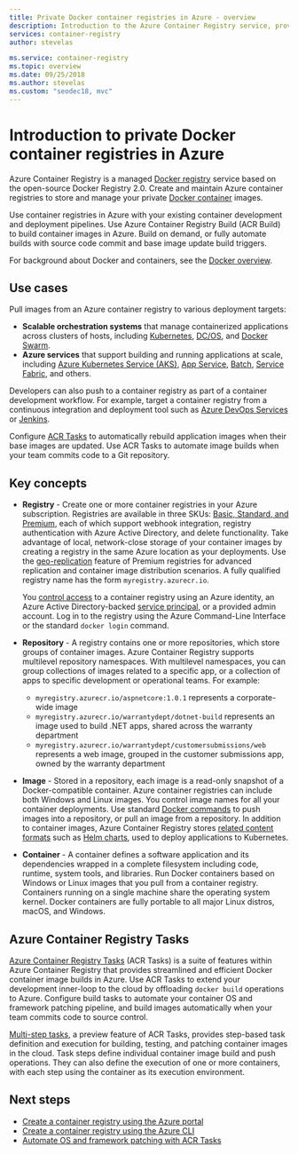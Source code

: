 ```yaml
---
title: Private Docker container registries in Azure - overview
description: Introduction to the Azure Container Registry service, providing cloud-based, managed, private Docker registries.
services: container-registry
author: stevelas

ms.service: container-registry
ms.topic: overview
ms.date: 09/25/2018
ms.author: stevelas
ms.custom: "seodec18, mvc"
---
```

# Introduction to private Docker container registries in Azure

Azure Container Registry is a managed [Docker registry](https://docs.docker.com/registry/) service based on the open-source Docker Registry 2.0. Create and maintain Azure container registries to store and manage your private [Docker container](https://www.docker.com/what-docker) images.

Use container registries in Azure with your existing container development and deployment pipelines. Use Azure Container Registry Build (ACR Build) to build container images in Azure. Build on demand, or fully automate builds with source code commit and base image update build triggers.

For background about Docker and containers, see the [Docker overview](https://docs.docker.com/engine/docker-overview/).

## Use cases

Pull images from an Azure container registry to various deployment targets:

* **Scalable orchestration systems** that manage containerized applications across clusters of hosts, including [Kubernetes](http://kubernetes.io/docs/), [DC/OS](https://docs.mesosphere.com/), and [Docker Swarm](https://docs.docker.com/swarm/).
* **Azure services** that support building and running applications at scale, including [Azure Kubernetes Service (AKS)](../aks/index.yml), [App Service](../app-service/index.yml), [Batch](../batch/index.yml), [Service Fabric](/azure/service-fabric/), and others.

Developers can also push to a container registry as part of a container development workflow. For example, target a container registry from a continuous integration and deployment tool such as [Azure DevOps Services](https://docs.microsoft.com/azure/devops/) or [Jenkins](https://jenkins.io/).

Configure [ACR Tasks](#azure-container-registry-build) to automatically rebuild application images when their base images are updated. Use ACR Tasks to automate image builds when your team commits code to a Git repository.

## Key concepts

* **Registry** - Create one or more container registries in your Azure subscription. Registries are available in three SKUs: [Basic, Standard, and Premium](container-registry-skus.md), each of which support webhook integration, registry authentication with Azure Active Directory, and delete functionality. Take advantage of local, network-close storage of your container images by creating a registry in the same Azure location as your deployments. Use the [geo-replication](container-registry-geo-replication.md) feature of Premium registries for advanced replication and container image distribution scenarios. A fully qualified registry name has the form `myregistry.azurecr.io`.

  You [control access](container-registry-authentication.md) to a container registry using an Azure identity, an Azure Active Directory-backed [service principal](../active-directory/develop/app-objects-and-service-principals.md), or a provided admin account. Log in to the registry using the Azure Command-Line Interface or the standard `docker login` command.

* **Repository** - A registry contains one or more repositories, which store groups of container images. Azure Container Registry supports multilevel repository namespaces. With multilevel namespaces, you can group collections of images related to a specific app, or a collection of apps to specific development or operational teams. For example:

  * `myregistry.azurecr.io/aspnetcore:1.0.1` represents a corporate-wide image
  * `myregistry.azurecr.io/warrantydept/dotnet-build` represents an image used to build .NET apps, shared across the warranty department
  * `myregistry.azurecr.io/warrantydept/customersubmissions/web` represents a web image, grouped in the customer submissions app, owned by the warranty department

* **Image** - Stored in a repository, each image is a read-only snapshot of a Docker-compatible container. Azure container registries can include both Windows and Linux images. You control image names for all your container deployments. Use standard [Docker commands](https://docs.docker.com/engine/reference/commandline/) to push images into a repository, or pull an image from a repository. In addition to container images, Azure Container Registry stores [related content formats](container-registry-image-formats.md) such as [Helm charts](container-registry-helm-repos.md), used to deploy applications to Kubernetes.

* **Container** - A container defines a software application and its dependencies wrapped in a complete filesystem including code, runtime, system tools, and libraries. Run Docker containers based on Windows or Linux images that you pull from a container registry. Containers running on a single machine share the operating system kernel. Docker containers are fully portable to all major Linux distros, macOS, and Windows.

## Azure Container Registry Tasks

[Azure Container Registry Tasks](container-registry-tasks-overview.md) (ACR Tasks) is a suite of features within Azure Container Registry that provides streamlined and efficient Docker container image builds in Azure. Use ACR Tasks to extend your development inner-loop to the cloud by offloading `docker build` operations to Azure. Configure build tasks to automate your container OS and framework patching pipeline, and build images automatically when your team commits code to source control.

[Multi-step tasks](container-registry-tasks-overview.md#multi-step-tasks-preview), a preview feature of ACR Tasks, provides step-based task definition and execution for building, testing, and patching container images in the cloud. Task steps define individual container image build and push operations. They can also define the execution of one or more containers, with each step using the container as its execution environment.

## Next steps

* [Create a container registry using the Azure portal](container-registry-get-started-portal.md)
* [Create a container registry using the Azure CLI](container-registry-get-started-azure-cli.md)
* [Automate OS and framework patching with ACR Tasks](container-registry-tasks-overview.md)